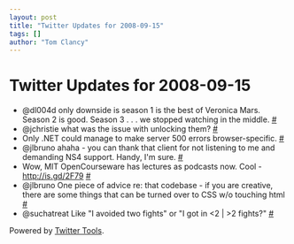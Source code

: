 ```yaml
---
layout: post
title: "Twitter Updates for 2008-09-15"
tags: []
author: "Tom Clancy"
---
```


# Twitter Updates for 2008-09-15

<ul>
	<li>@dl004d only downside is season 1 is the best of Veronica Mars. Season 2 is good. Season 3 . . . we stopped watching in the middle. <a href="http://twitter.com/tclancy/statuses/921965055">#</a></li>
	<li>@jchristie what was the issue with unlocking them? <a href="http://twitter.com/tclancy/statuses/922033463">#</a></li>
	<li>Only .NET could manage to make server 500 errors browser-specific. <a href="http://twitter.com/tclancy/statuses/922091236">#</a></li>
	<li>@jlbruno ahaha - you can thank that client for not listening to me and demanding NS4 support. Handy, I'm sure. <a href="http://twitter.com/tclancy/statuses/922154779">#</a></li>
	<li>Wow, MIT OpenCourseware has lectures as podcasts now. Cool - <a href="http://is.gd/2F79" rel="nofollow">http://is.gd/2F79</a> <a href="http://twitter.com/tclancy/statuses/922155500">#</a></li>
	<li>@jlbruno One piece of advice re: that codebase - if you are creative, there are some things that can be turned over to CSS w/o touching html <a href="http://twitter.com/tclancy/statuses/922156374">#</a></li>
	<li>@suchatreat Like "I avoided two fights" or "I got in &lt;2 | &gt;2 fights?" <a href="http://twitter.com/tclancy/statuses/922358208">#</a></li>
</ul>
<p>Powered by <a href="http://alexking.org/projects/wordpress">Twitter Tools</a>.</p>
